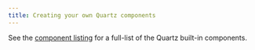 ```yaml
---
title: Creating your own Quartz components
---
```


See the [component listing](/tags/component) for a full-list of the Quartz built-in components.